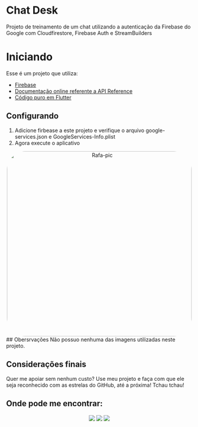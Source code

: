 # Chat Desk

Projeto de treinamento de um chat utilizando a autenticação da Firebase do Google com Cloudfirestore, Firebase Auth e StreamBuilders

# Iniciando

Esse é um projeto que utiliza:
- [Firebase](https://firebase.google.com)
- [Documentação online referente a API Reference](https://firebase.google.com/docs/reference?hl=pt)
- [Código puro em Flutter](https://docs.flutter.dev/) 

## Configurando
1. Adicione firbease a este projeto e verifique o arquivo google-services.json e GoogleServices-Info.plist
2. Agora execute o aplicativo
<div align="center">
     <img align="center" alt="Rafa-pic" height="500" style="border-radius:50px;" src="https://cdn.discordapp.com/attachments/761216305403265044/1037914017571815435/ChatDesk.jpg">
 </div>
## Obersrvações
Não possuo nenhuma das imagens utilizadas neste projeto.

## Considerações finais
Quer me apoiar sem nenhum custo? Use meu projeto e faça com que ele seja reconhecido com as estrelas do GitHub, até a próxima! Tchau tchau!

## Onde pode me encontrar:
</div> 
<div align="center"> 
 
  <a href="https://wa.me/5581992006647?text=Ola!%20Vi%20Seu%20perfil%20no%20GitHub!" target="_blank"><img align="center" src="https://img.shields.io/badge/WhatsApp-25D366?style=for-the-badge&logo=whatsapp&logoColor=white" target="_blank"></a>
  <a href = "mailto:pnmelo2808@gmail.com"><img align="center" src="https://img.shields.io/badge/-Gmail-%23333?style=for-the-badge&logo=gmail&logoColor=white" target="_blank"></a>
  <a href="https://www.linkedin.com/in/priscila-nascimento-191447181/" target="_blank"><img align="center" src="https://img.shields.io/badge/-LinkedIn-%230077B5?style=for-the-badge&logo=linkedin&logoColor=white" target="_blank"></a> 
</div>
